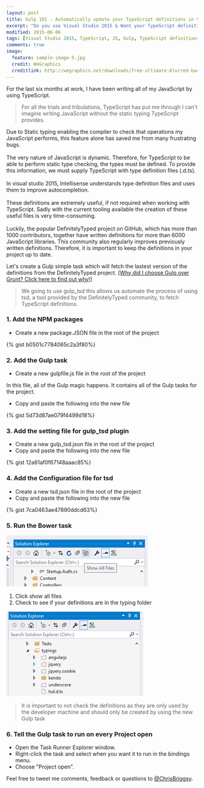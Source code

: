 ```yaml
---
layout: post
title: Gulp 101 - Automatically update your TypeScript definitions in Visual Studio 2015
excerpt: "Do you use Visual Studio 2015 & Want your TypeScript definitions to automatically update? Then this is the post for you."
modified: 2015-06-06
tags: [Visual Studio 2015, TypeScript, JS, Gulp, TypeScript definitions ]
comments: true
image:
  feature: sample-image-5.jpg
  credit: WeGraphics
  creditlink: http://wegraphics.net/downloads/free-ultimate-blurred-background-pack/
---
```

For the last six months at work, I have been writing all of my JavaScript by using TypeScript.

> For all the trials and tribulations, TypeScript has put me through I can't imagine writing JavaScript without the static typing TypeScript provides.

Due to Static typing enabling the compiler to check that operations my JavaScript performs, this feature alone has saved me from many frustrating bugs.<br><br>The very nature of JavaScript is dynamic. Therefore, for TypeScript to be able to perform static type checking, the types must be defined.  To provide this information, we must supply TypeScript with type definition files (.d.ts). <br><br>In visual studio 2015, Intellisense understands type definition files and uses them to improve autocompletion.<br><br>These definitions are extremely useful, if not required when working with  TypeScript.  Sadly with the current tooling available the creation of these useful files is very time-consuming. <br><br>Luckily, the popular DefinitelyTyped project on GitHub, which has more than 1000 contributors, together have written definitions for more than 6000 JavaScript libraries. This community also regularly improves previously written definitions. Therefore, it is important to keep the definitions in your project up to date.

Let's create a Gulp simple task which will fetch the lastest version of the definitions from the DefinitelyTyped project. [(Why did I choose Gulp over Grunt? Click here to find out why!)](http://blog.chrisbriggsy.com/Gulp-101-CSS-all-the-LESS/)

> We going to use gulp_tsd this allows us automate the process of using tsd, a tool provided by the DefinitelyTyped community, to fetch TypeScript definitions.

### 1. Add the NPM packages

* Create a new package.JSON file in the root of the project

{% gist b0501c7784065c2a3f80%}

### 2. Add the Gulp task

* Create a new gulpfile.js file in the root of the project

In this file, all of the Gulp magic happens. It contains all of the Gulp tasks for the project.

* Copy and paste the following into the new file

{% gist 5d73d87ae079f4499d18%}

### 3. Add the setting file for gulp_tsd plugin

* Create a new gulp_tsd.json file in the root of the project
* Copy and paste the following into the new file

{% gist 12a61af0f67148aaac85%}

### 4. Add the Configuration file for tsd

* Create a new tsd.json file in the root of the project
* Copy and paste the following into the new file

{% gist 7ca0463ae47890ddcd63%}

### 5. Run the Bower task

![Click show all files](/images/2015-08-24_12-22-41-compressor.png)

1. Click show all files
2. Check to see if your definitions are in the typing folder

![Definitions are in the typing folder](/images/2015-08-25_12-08-50-compressor.png)

> It is important to not check the definitions as they are only used by the developer machine and should only be created by using the new Gulp task 

### 6. Tell the Gulp task to run on every Project open

* Open the Task Runner Explorer window. 
* Right-click the task and select when you want it to run in the bindings menu. 
* Choose "Project open".

Feel free to tweet me comments, feedback or questions to [@ChrisBriggsy](https://twitter.com/ChrisBriggsy).